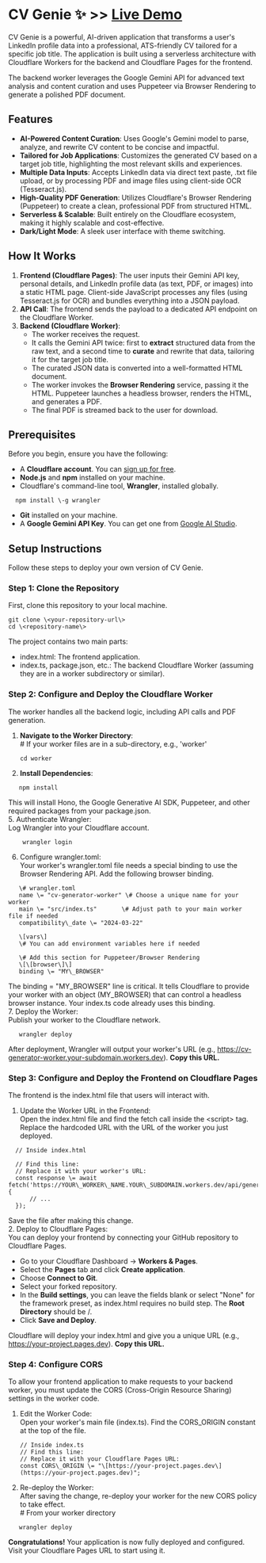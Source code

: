 # **CV Genie ✨** >> [Live Demo](https://cvgenie.pages.dev/)

CV Genie is a powerful, AI-driven application that transforms a user's LinkedIn profile data into a professional, ATS-friendly CV tailored for a specific job title. The application is built using a serverless architecture with Cloudflare Workers for the backend and Cloudflare Pages for the frontend.

The backend worker leverages the Google Gemini API for advanced text analysis and content curation and uses Puppeteer via Browser Rendering to generate a polished PDF document.

## **Features**

* **AI-Powered Content Curation**: Uses Google's Gemini model to parse, analyze, and rewrite CV content to be concise and impactful.  
* **Tailored for Job Applications**: Customizes the generated CV based on a target job title, highlighting the most relevant skills and experiences.  
* **Multiple Data Inputs**: Accepts LinkedIn data via direct text paste, .txt file upload, or by processing PDF and image files using client-side OCR (Tesseract.js).  
* **High-Quality PDF Generation**: Utilizes Cloudflare's Browser Rendering (Puppeteer) to create a clean, professional PDF from structured HTML.  
* **Serverless & Scalable**: Built entirely on the Cloudflare ecosystem, making it highly scalable and cost-effective.  
* **Dark/Light Mode**: A sleek user interface with theme switching.

## **How It Works**

1. **Frontend (Cloudflare Pages)**: The user inputs their Gemini API key, personal details, and LinkedIn profile data (as text, PDF, or images) into a static HTML page. Client-side JavaScript processes any files (using Tesseract.js for OCR) and bundles everything into a JSON payload.  
2. **API Call**: The frontend sends the payload to a dedicated API endpoint on the Cloudflare Worker.  
3. **Backend (Cloudflare Worker)**:  
   * The worker receives the request.  
   * It calls the Gemini API twice: first to **extract** structured data from the raw text, and a second time to **curate** and rewrite that data, tailoring it for the target job title.  
   * The curated JSON data is converted into a well-formatted HTML document.  
   * The worker invokes the **Browser Rendering** service, passing it the HTML. Puppeteer launches a headless browser, renders the HTML, and generates a PDF.  
   * The final PDF is streamed back to the user for download.

## **Prerequisites**

Before you begin, ensure you have the following:

* A **Cloudflare account**. You can [sign up for free](https://www.google.com/search?q=https://dash.cloudflare.com/sign-up).  
* **Node.js** and **npm** installed on your machine.  
* Cloudflare's command-line tool, **Wrangler**, installed globally.  
```
  npm install \-g wrangler
```
* **Git** installed on your machine.  
* A **Google Gemini API Key**. You can get one from [Google AI Studio](https://ai.google.dev/).

## **Setup Instructions**

Follow these steps to deploy your own version of CV Genie.

### **Step 1: Clone the Repository**

First, clone this repository to your local machine.
```
git clone \<your-repository-url\>  
cd \<repository-name\>
```
The project contains two main parts:

* index.html: The frontend application.  
* index.ts, package.json, etc.: The backend Cloudflare Worker (assuming they are in a worker subdirectory or similar).

### **Step 2: Configure and Deploy the Cloudflare Worker**

The worker handles all the backend logic, including API calls and PDF generation.

1. **Navigate to the Worker Directory**:  
   \# If your worker files are in a sub-directory, e.g., 'worker'
   ```
   cd worker
   ```
    
3. **Install Dependencies**:  
```
   npm install
```
   This will install Hono, the Google Generative AI SDK, Puppeteer, and other required packages from your package.json.  
5. Authenticate Wrangler:  
   Log Wrangler into your Cloudflare account.  
```
    wrangler login
```
6. Configure wrangler.toml:  
   Your worker's wrangler.toml file needs a special binding to use the Browser Rendering API. Add the following browser binding.  
```
   \# wrangler.toml  
   name \= "cv-generator-worker" \# Choose a unique name for your worker  
   main \= "src/index.ts"       \# Adjust path to your main worker file if needed  
   compatibility\_date \= "2024-03-22"

   \[vars\]  
   \# You can add environment variables here if needed

   \# Add this section for Puppeteer/Browser Rendering  
   \[\[browser\]\]  
   binding \= "MY\_BROWSER"
```
   The binding \= "MY\_BROWSER" line is critical. It tells Cloudflare to provide your worker with an object (MY\_BROWSER) that can control a headless browser instance. Your index.ts code already uses this binding.  
7. Deploy the Worker:  
   Publish your worker to the Cloudflare network.  
```
   wrangler deploy
```
   After deployment, Wrangler will output your worker's URL (e.g., https://cv-generator-worker.your-subdomain.workers.dev). **Copy this URL.**

### **Step 3: Configure and Deploy the Frontend on Cloudflare Pages**

The frontend is the index.html file that users will interact with.

1. Update the Worker URL in the Frontend:  
   Open the index.html file and find the fetch call inside the \<script\> tag. Replace the hardcoded URL with the URL of the worker you just deployed.  
 ```
   // Inside index.html

   // Find this line:  
   // Replace it with your worker's URL:  
   const response \= await fetch('https://YOUR\_WORKER\_NAME.YOUR\_SUBDOMAIN.workers.dev/api/generate', {  
       // ...  
   });
```
   Save the file after making this change.  
2. Deploy to Cloudflare Pages:  
   You can deploy your frontend by connecting your GitHub repository to Cloudflare Pages.  
   * Go to your Cloudflare Dashboard \-\> **Workers & Pages**.  
   * Select the **Pages** tab and click **Create application**.  
   * Choose **Connect to Git**.  
   * Select your forked repository.  
   * In the **Build settings**, you can leave the fields blank or select "None" for the framework preset, as index.html requires no build step. The **Root Directory** should be /.  
   * Click **Save and Deploy**.

Cloudflare will deploy your index.html and give you a unique URL (e.g., https://your-project.pages.dev). **Copy this URL.**

### **Step 4: Configure CORS**

To allow your frontend application to make requests to your backend worker, you must update the CORS (Cross-Origin Resource Sharing) settings in the worker code.

1. Edit the Worker Code:  
   Open your worker's main file (index.ts). Find the CORS\_ORIGIN constant at the top of the file.
   ```
   // Inside index.ts
   // Find this line:  
   // Replace it with your Cloudflare Pages URL:  
   const CORS\_ORIGIN \= "\[https://your-project.pages.dev\](https://your-project.pages.dev)";
   ```
3. Re-deploy the Worker:  
   After saving the change, re-deploy your worker for the new CORS policy to take effect.  
   \# From your worker directory  
```
   wrangler deploy
```
**Congratulations\!** Your application is now fully deployed and configured. Visit your Cloudflare Pages URL to start using it.

